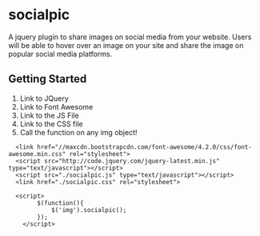 # socialpic

A jquery plugin to share images on social media from your website.
Users will be able to hover over an image on your site and share the image on popular social media platforms.


## Getting Started

1. Link to JQuery
2. Link to Font Awesome
3. Link to the JS File
4. Link to the CSS file
5. Call the function on any img object!

```
  <link href="//maxcdn.bootstrapcdn.com/font-awesome/4.2.0/css/font-awesome.min.css" rel="stylesheet">
  <script src="http://code.jquery.com/jquery-latest.min.js" type="text/javascript"></script>
  <script src="./socialpic.js" type="text/javascript"></script>
  <link href="./socialpic.css" rel="stylesheet">

  <script>
		$(function(){
			$('img').socialpic();
		});
	</script>
```
